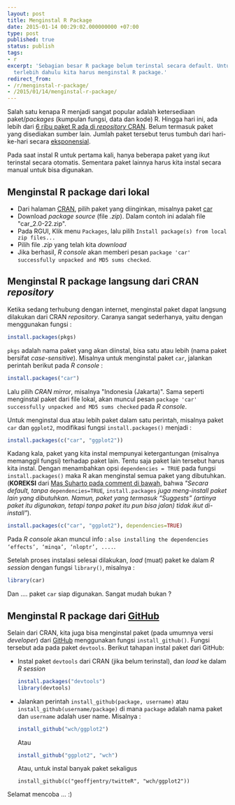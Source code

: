 ```yaml
---
layout: post
title: Menginstal R Package
date: 2015-01-14 00:29:02.000000000 +07:00
type: post
published: true
status: publish
tags:
- r
excerpt: 'Sebagian besar R package belum terinstal secara default. Untuk dapat menggunakannya,
  terlebih dahulu kita harus menginstal R package.'
redirect_from:
- /r/menginstal-r-package/
- /2015/01/14/menginstal-r-package/
---
```

Salah satu kenapa R menjadi sangat popular adalah ketersediaan
paket/*packages* (kumpulan fungsi, data dan kode) R. Hingga hari ini,
ada lebih dari [6 ribu paket R ada di *repository*
CRAN](http://cran.r-project.org/). Belum termasuk paket yang disediakan
sumber lain. Jumlah paket tersebut terus tumbuh dari hari-ke-hari secara
[eksponensial](http://blog.revolutionanalytics.com/2010/09/what-can-other-languages-learn-from-r.html).

Pada saat instal R untuk pertama kali, hanya beberapa paket yang ikut
terinstal secara otomatis. Sementara paket lainnya harus kita instal
secara manual untuk bisa digunakan.

## Menginstal R package dari lokal

-   Dari halaman [CRAN](http://cran.r-project.org/), pilih paket yang
    diinginkan, misalnya paket
    [car](http://cran.r-project.org/web/packages/car/index.html)
-   Download *package source* (file *.zip*). Dalam contoh ini adalah
    file "car\_2.0-22.zip".
-   Pada RGUI, Klik menu `Packages`, lalu pilih
    `Install package(s) from local zip files...`
-   Pilih file *.zip* yang telah kita *download*
-   Jika berhasil, *R console* akan memberi pesan
    `package 'car' successfully unpacked and MD5 sums checked`.

## Menginstal R package langsung dari CRAN *repository*

Ketika sedang terhubung dengan internet, menginstal paket dapat langsung
dilakukan dari CRAN *repository*. Caranya sangat sederhanya, yaitu
dengan menggunakan fungsi :

```r
install.packages(pkgs)
```

`pkgs` adalah nama paket yang akan diinstal, bisa satu atau lebih (nama
paket bersifat *case-sensitive*). Misalnya untuk menginstal paket `car`,
jalankan perintah berikut pada *R console* :

```r
install.packages("car")
```

Lalu pilih *CRAN mirror*, misalnya "Indonesia (Jakarta)". Sama seperti
menginstal paket dari file lokal, akan muncul pesan
`package 'car' successfully unpacked and MD5 sums checked` pada *R
console*.

Untuk menginstal dua atau lebih paket dalam satu perintah, misalnya
paket `car` dan `ggplot2`, modifikasi fungsi `install.packages()`
menjadi :

```r
install.packages(c("car", "ggplot2"))
```

Kadang kala, paket yang kita instal mempunyai ketergantungan (misalnya
memanggil fungsi) terhadap paket lain. Tentu saja paket lain tersebut
harus kita instal. Dengan menambahkan opsi `dependencies = TRUE` pada
fungsi `install.packages()` maka R akan menginstal semua paket yang
dibutuhkan. (**KOREKSI** dari [Mas Suharto pada comment di
bawah](http://nurandi.net/blog/menginstal-r-package/#comment1), bahwa
*"Secara default, tanpa* `dependencies=TRUE`*,* `install.packages` *juga
meng-install paket lain yang dibutuhkan. Namun, paket yang termasuk
“Suggests” (artinya paket itu digunakan, tetapi tanpa paket itu pun bisa
jalan) tidak ikut di-install"*).

```r
install.packages(c("car", "ggplot2"), dependencies=TRUE)
```

Pada *R console* akan muncul info :
`also installing the dependencies ‘effects’, ‘minqa’, ‘nloptr’, ....`.

Setelah proses instalasi selesai dilakukan, *load* (muat) paket ke dalam
*R session* dengan fungsi `library()`, misalnya :

```r
library(car)
```

Dan .... paket `car` siap digunakan. Sangat mudah bukan ?

## Menginstal R package dari [GitHub](https://github.com/)

Selain dari CRAN, kita juga bisa menginstal paket (pada umumnya versi
*developer*) dari [GitHub](https://github.com/) menggunakan fungsi
`install_github()`. Fungsi tersebut ada pada paket `devtools`. Berikut
tahapan instal paket dari GitHub:

-   Instal paket `devtools` dari CRAN (jika belum terinstal), dan *load*
    ke dalam *R session*

    ```r
    install.packages("devtools")
    library(devtools)
    ```

-   Jalankan perintah `install_github(package, username)` atau
    `install_github(username/package)` di mana `package` adalah nama
    paket dan `username` adalah user name. Misalnya :

    ```r
    install_github("wch/ggplot2")
    ```

    Atau

    ```r
    install_github("ggplot2", "wch")
    ```

    Atau, untuk instal banyak paket sekaligus

    ```
    install_github(c("geoffjentry/twitteR", "wch/ggplot2"))
    ```

Selamat mencoba ... :)
